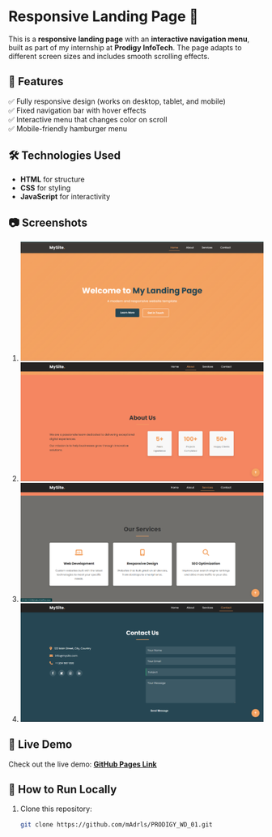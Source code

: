# Responsive Landing Page 🚀  

This is a **responsive landing page** with an **interactive navigation menu**, built as part of my internship at **Prodigy InfoTech**. The page adapts to different screen sizes and includes smooth scrolling effects.  

## 🔹 Features  
✅ Fully responsive design (works on desktop, tablet, and mobile)  
✅ Fixed navigation bar with hover effects  
✅ Interactive menu that changes color on scroll  
✅ Mobile-friendly hamburger menu  

## 🛠️ Technologies Used  
- **HTML** for structure  
- **CSS** for styling  
- **JavaScript** for interactivity  


## 📷 Screenshots  
1. ![](image.png)
2. ![](image-1.png)
3. ![](image-2.png)
4. ![](image-3.png)


## 🚀 Live Demo  
Check out the live demo: **[GitHub Pages Link](https://github.com/mAdrls/PRODIGY_WD_01.git)**  

## 📌 How to Run Locally  
1. Clone this repository:  
   ```sh
   git clone https://github.com/mAdrls/PRODIGY_WD_01.git
